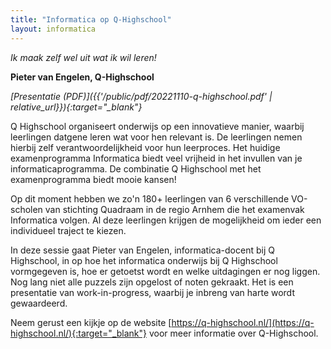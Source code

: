 ```yaml
---
title: "Informatica op Q-Highschool"
layout: informatica
---
```


*Ik maak zelf wel uit wat ik wil leren!*

**Pieter van Engelen, Q-Highschool**

*[Presentatie (PDF)]({{'/public/pdf/20221110-q-highschool.pdf' | relative_url}}){:target="_blank"}*
 
Q Highschool organiseert onderwijs op een innovatieve manier, waarbij
leerlingen datgene leren wat voor hen relevant is. De leerlingen nemen hierbij
zelf verantwoordelijkheid voor hun leerproces. Het huidige examenprogramma
Informatica biedt veel vrijheid in het invullen van je informaticaprogramma.
De combinatie Q Highschool met het examenprogramma biedt mooie kansen!
 
Op dit moment hebben we zo'n 180+ leerlingen van 6 verschillende VO-scholen
van stichting Quadraam in de regio Arnhem die het examenvak Informatica
volgen. Al deze leerlingen krijgen de mogelijkheid om ieder een individueel
traject te kiezen.
 
In deze sessie gaat Pieter van Engelen, informatica-docent bij Q Highschool,
in op hoe het informatica onderwijs bij Q Highschool vormgegeven is, hoe er
getoetst wordt en welke uitdagingen er nog liggen. Nog lang niet alle puzzels
zijn opgelost of noten gekraakt. Het is een presentatie van work-in-progress,
waarbij je inbreng van harte wordt gewaardeerd.
 
Neem gerust een kijkje op de website 
[https://q-highschool.nl/](https://q-highschool.nl/){:target="_blank"}
voor meer informatie over Q-Highschool. 
